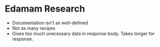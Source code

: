 # Edamam Research

- Documentation isn't as well-defined
- Not as many recipes
- Gives too much unecessary data in response body. Takes longer for response.
